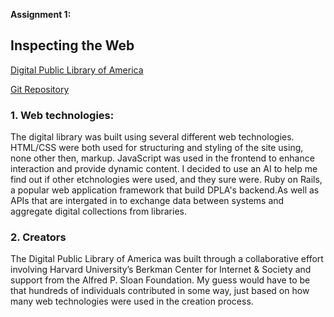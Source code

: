 **Assignment 1:** 
<h2>Inspecting the Web </h2>
<p><a href="https://dp.la/" >Digital Public Library of America</a></p>
<p><a href="https://github.com/dpla-attic/dplaapi" >Git Repository</a></p>
<h3> 1. Web technologies:</h3>

<p> The digital library was built using several different web technologies. HTML/CSS were both used for structuring and styling of the site using, none other then, markup. JavaScript was used in the frontend to enhance interaction and provide dynamic content. I decided to use an AI to help me find out if other etchnologies were used, and they sure were. Ruby on Rails, a popular web application framework that build DPLA's backend.As well as APIs that are intergated in to exchange data between systems and aggregate digital collections from libraries. </p>
<h3> 2. Creators</h3>
<p> The Digital Public Library of America was built through a collaborative effort involving Harvard University’s Berkman Center for Internet & Society and support from the Alfred P. Sloan Foundation. My guess would have to be that hundreds of individuals contributed in some way, just based on how many web technologies were used in the creation process.



